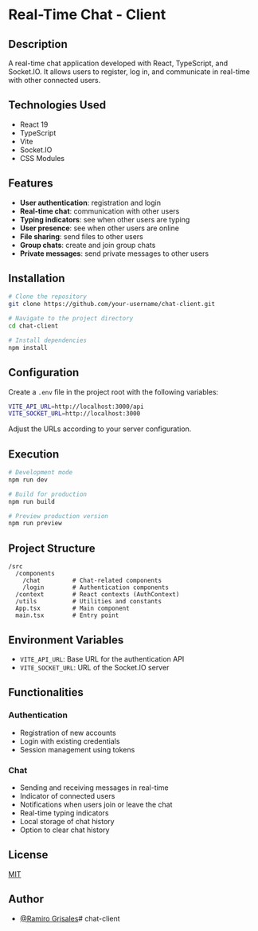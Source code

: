 # Real-Time Chat - Client


## Description


A real-time chat application developed with React, TypeScript, and Socket.IO. It allows users to register, log in, and communicate in real-time with other connected users.

## Technologies Used


- React 19
- TypeScript
- Vite
- Socket.IO
- CSS Modules

## Features


- **User authentication**: registration and login
- **Real-time chat**: communication with other users
- **Typing indicators**: see when other users are typing
- **User presence**: see when other users are online
- **File sharing**: send files to other users
- **Group chats**: create and join group chats
- **Private messages**: send private messages to other users


## Installation

```bash
# Clone the repository
git clone https://github.com/your-username/chat-client.git

# Navigate to the project directory
cd chat-client

# Install dependencies
npm install
```


## Configuration


Create a `.env` file in the project root with the following variables:

```bash
VITE_API_URL=http://localhost:3000/api
VITE_SOCKET_URL=http://localhost:3000
```

Adjust the URLs according to your server configuration.

## Execution

```bash
# Development mode
npm run dev

# Build for production
npm run build

# Preview production version
npm run preview
```

## Project Structure

```
/src
  /components
    /chat         # Chat-related components
    /login        # Authentication components
  /context        # React contexts (AuthContext)
  /utils          # Utilities and constants
  App.tsx         # Main component
  main.tsx        # Entry point
```

## Environment Variables

- `VITE_API_URL`: Base URL for the authentication API
- `VITE_SOCKET_URL`: URL of the Socket.IO server

## Functionalities

### Authentication

- Registration of new accounts
- Login with existing credentials
- Session management using tokens

### Chat

- Sending and receiving messages in real-time
- Indicator of connected users
- Notifications when users join or leave the chat
- Real-time typing indicators
- Local storage of chat history
- Option to clear chat history

## License

[MIT](LICENSE)

## Author

- [@Ramiro Grisales](https://github.com/orimarselasirg)# chat-client
